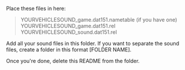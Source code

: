 Place these files in here:

> YOURVEHICLESOUND_game.dat151.nametable (if you have one)
> YOURVEHICLESOUND_game.dat151.rel
> YOURVEHICLESOUND_sound.dat151.rel

Add all your sound files in this folder. If you want to separate the sound files, create a folder in this format [FOLDER NAME].

Once you're done, delete this README from the folder.